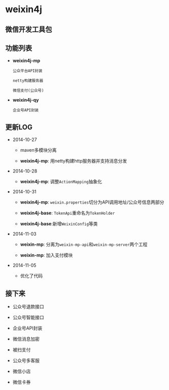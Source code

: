 weixin4j
========

微信开发工具包
-------------

功能列表
-------
* **weixin4j-mp**

  `公众平台API封装`
	
  `netty构建服务器`
	
  `微信支付(公众号)`
	
* **weixin4j-qy**

  `企业号API封装`
	
更新LOG
-------
* 2014-10-27
 
  + maven多模块分离
 
  + **weixin4j-mp**: 用netty构建http服务器并支持消息分发
 
* 2014-10-28
   
  + **weixin4j-mp**: 调整`ActionMapping`抽象化

* 2014-10-31

  + **weixin4j-mp**: `weixin.properties`切分为API调用地址/公众号信息两部分
   
  + **weixin4j-base**: `TokenApi`重命名为`TokenHolder`
  
  + **weixin4j-base**:新增`WeixinConfig`等类

* 2014-11-03

  + **weixin-mp**: 分离为`weixin-mp-api`和`weixin-mp-server`两个工程
   
  + **weixin-mp**: 加入支付模块
  
* 2014-11-05

  + 优化了代码

接下来
------
* 公众号退款接口

* 公众号智能接口

* 企业号API封装

* 微信消息加密

* 被扫支付

* 公众号多客服

* 微信小店

* 微信卡券
